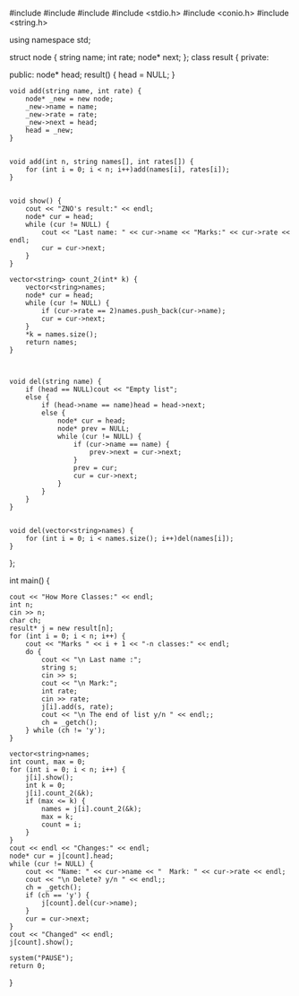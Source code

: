 
#include <iostream>
#include <string>
#include <vector>
#include <stdio.h>
#include <conio.h>
#include <string.h>

using namespace std;


struct node {
    string name;
    int rate;
    node* next;
};
class result {
private:

public:
    node* head;
    result() {
        head = NULL;
    }

    void add(string name, int rate) {
        node* _new = new node;
        _new->name = name;
        _new->rate = rate;
        _new->next = head;
        head = _new;
    }


    void add(int n, string names[], int rates[]) {
        for (int i = 0; i < n; i++)add(names[i], rates[i]);
    }


    void show() {
        cout << "ZNO's result:" << endl;
        node* cur = head;
        while (cur != NULL) {
            cout << "Last name: " << cur->name << "Marks:" << cur->rate << endl;
            cur = cur->next;
        }
    }

    vector<string> count_2(int* k) {
        vector<string>names;
        node* cur = head;
        while (cur != NULL) {
            if (cur->rate == 2)names.push_back(cur->name);
            cur = cur->next;
        }
        *k = names.size();
        return names;
    }



    void del(string name) {
        if (head == NULL)cout << "Empty list";
        else {
            if (head->name == name)head = head->next;
            else {
                node* cur = head;
                node* prev = NULL;
                while (cur != NULL) {
                    if (cur->name == name) {
                        prev->next = cur->next;
                    }
                    prev = cur;
                    cur = cur->next;
                }
            }
        }
    }


    void del(vector<string>names) {
        for (int i = 0; i < names.size(); i++)del(names[i]);
    }
};


int main() {


    cout << "How More Classes:" << endl;
    int n;
    cin >> n;
    char ch;
    result* j = new result[n];
    for (int i = 0; i < n; i++) {
        cout << "Marks " << i + 1 << "-n classes:" << endl;
        do {
            cout << "\n Last name :";
            string s;
            cin >> s;
            cout << "\n Mark:";
            int rate;
            cin >> rate;
            j[i].add(s, rate);
            cout << "\n The end of list y/n " << endl;;
            ch = _getch();
        } while (ch != 'y');
    }

    vector<string>names;
    int count, max = 0;
    for (int i = 0; i < n; i++) {
        j[i].show();
        int k = 0;
        j[i].count_2(&k);
        if (max <= k) {
            names = j[i].count_2(&k);
            max = k;
            count = i;
        }
    }
    cout << endl << "Changes:" << endl;
    node* cur = j[count].head;
    while (cur != NULL) {
        cout << "Name: " << cur->name << "  Mark: " << cur->rate << endl;
        cout << "\n Delete? y/n " << endl;;
        ch = _getch();
        if (ch == 'y') {
            j[count].del(cur->name);
        }
        cur = cur->next;
    }
    cout << "Changed" << endl;
    j[count].show();

    system("PAUSE");
    return 0;
}
